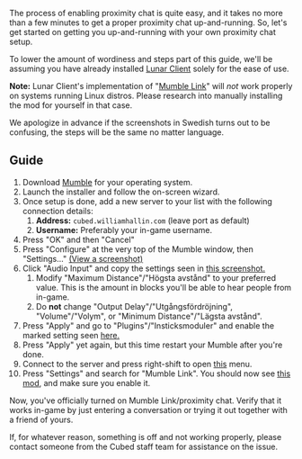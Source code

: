 The process of enabling proximity chat is quite easy, and it takes no more than a few minutes to get a proper proximity chat up-and-running. So, let's get started on getting you up-and-running with your own proximity chat setup.

To lower the amount of wordiness and steps part of this guide, we'll be assuming you have already installed [Lunar Client](https://www.lunarclient.com/download/) solely for the ease of use.

**Note:** Lunar Client's implementation of "[Mumble Link](https://www.curseforge.com/minecraft/mc-mods/mumblelink)" will *not* work properly on systems running Linux distros. Please research into manually installing the mod for yourself in that case.

We apologize in advance if the screenshots in Swedish turns out to be confusing, the steps will be the same no matter language.

## Guide
1. Download [Mumble](https://www.mumble.info/downloads/) for your operating system.
2. Launch the installer and follow the on-screen wizard.
3. Once setup is done, add a new server to your list with the following connection details:
    1. **Address:** ``cubed.williamhallin.com`` (leave port as default)
    2. **Username:** Preferably your in-game username.
4. Press "OK" and then "Cancel"
5. Press "Configure" at the very top of the Mumble window, then "Settings..." [(View a screenshot)](https://cdn.discordapp.com/attachments/503829891566010368/823964516789387294/unknown.png)
6. Click "Audio Input" and copy the settings seen in [this screenshot.](https://cdn.discordapp.com/attachments/503829891566010368/823964626446188604/unknown.png) 
    1. Modify "Maximum Distance"/"Högsta avstånd" to your preferred value. This is the amount in blocks you'll be able to hear people from in-game.
    2. Do **not** change "Output Delay"/"Utgångsfördröjning", "Volume"/"Volym", or "Minimum Distance"/"Lägsta avstånd".
7. Press "Apply" and go to "Plugins"/"Insticksmoduler" and enable the marked setting seen [here.](https://cdn.discordapp.com/attachments/503829891566010368/823964920160190534/unknown.png)
8. Press "Apply" yet again, but this time restart your Mumble after you're done.
9. Connect to the server and press right-shift to open [this](https://cdn.discordapp.com/attachments/503829891566010368/823964002437824522/2021-03-23_17.57.42.png) menu.
10. Press "Settings" and search for "Mumble Link". You should now see [this mod](https://cdn.discordapp.com/attachments/503829891566010368/823964000655114240/2021-03-23_17.57.55.png), and make sure you enable it.

Now, you've officially turned on Mumble Link/proximity chat. Verify that it works in-game by just entering a conversation or trying it out together with a friend of yours.

If, for whatever reason, something is off and not working properly, please contact someone from the Cubed staff team for assistance on the issue. 
